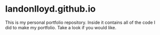 # landonlloyd.github.io
This is my personal portfolio repository. Inside it contains all of the code I did to make my portfolio. Take a look if you would like.
